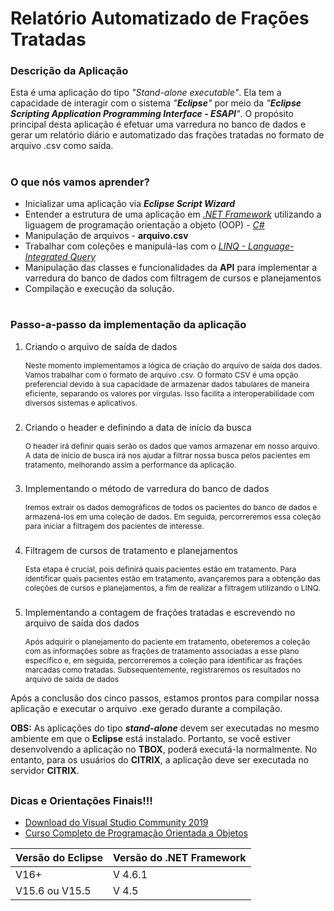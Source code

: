 # Relatório Automatizado de Frações Tratadas

### Descrição da Aplicação

Esta é uma aplicação do tipo _"Stand-alone executable"_. Ela tem a capacidade de interagir com o sistema _"**Eclipse**"_ por meio da _"**Eclipse Scripting Application Programming Interface - ESAPI**"_. O propósito principal desta aplicação é efetuar uma varredura no banco de dados e gerar um relatório diário e automatizado das frações tratadas no formato de arquivo .csv como saída.

#

### O que nós vamos aprender?

-   Inicializar uma aplicação via _**Eclipse Script Wizard**_
-   Entender a estrutura de uma aplicação em _[.NET Framework](https://learn.microsoft.com/pt-br/dotnet/framework/get-started/ 'Introdução ao .NET Framework')_ utilizando a liguagem de programação orientação a objeto (OOP) - _[C#](https://learn.microsoft.com/en-us/dotnet/csharp/ 'Documentação do C#')_
-   Manipulação de arquivos - **arquivo.csv**
-   Trabalhar com coleções e manipulá-las com o _[LINQ - Language-Integrated Query](https://learn.microsoft.com/en-us/dotnet/csharp/linq/ 'Introdução ao LINQ')_
-   Manipulação das classes e funcionalidades da **API** para implementar a varredura do banco de dados com filtragem de cursos e planejamentos
-   Compilação e execução da solução.

#

### Passo-a-passo da implementação da aplicação

1. Criando o arquivo de saída de dados


     <span style="font-size: 12px">
    Neste momento implementamos a lógica de criação do arquivo de saída dos dados. Vamos trabalhar com o formato de arquivo .csv. O formato CSV é uma opção preferencial devido à sua capacidade de armazenar dados tabulares de maneira eficiente, separando os valores por vírgulas. Isso facilita a interoperabilidade com diversos sistemas e aplicativos.
     </span>

###

2. Criando o header e definindo a data de início da busca

    <span style="font-size: 12px">
    O header irá definir quais serão os dados que vamos armazenar em nosso arquivo. A data de início de busca irá nos ajudar a filtrar nossa busca pelos pacientes em tratamento, melhorando assim a performance da aplicação.
    </span>

###

3. Implementando o método de varredura do banco de dados

    <span style="font-size: 12px">
     Iremos extrair os dados demográficos de todos os pacientes do banco de dados e armazená-los em uma coleção de dados. Em seguida, percorreremos essa coleção para iniciar a filtragem dos pacientes de interesse.
    </span>

###
4. Filtragem de cursos de tratamento e planejamentos

    <span style="font-size: 12px">
     Esta etapa é crucial, pois definirá quais pacientes estão em tratamento. Para identificar quais pacientes estão em tratamento, avançaremos para a obtenção das coleções de cursos e planejamentos, a fim de realizar a filtragem utilizando o LINQ.
    </span>

###
5. Implementando a contagem de frações tratadas e escrevendo no arquivo de saída dos dados

    <span style="font-size: 12px">
     Após adquirir o planejamento do paciente em tratamento, obeteremos a coleção com as informações sobre as frações de tratamento associadas a esse plano específico e, em seguida, percorreremos a coleção para identificar as frações marcadas como tratadas. Subsequentemente, registraremos os resultados no arquivo de saída de dados
    </span>

Após a conclusão dos cinco passos, estamos prontos para compilar nossa aplicação e executar o arquivo .exe gerado durante a compilação.

**OBS:** As aplicações do tipo _**stand-alone**_ devem ser executadas no mesmo ambiente em que o **Eclipse** está instalado. Portanto, se você estiver desenvolvendo a aplicação no **TBOX**, poderá executá-la normalmente. No entanto, para os usuários do **CITRIX**, a aplicação deve ser executada no servidor **CITRIX**.

##
### Dicas e Orientações Finais!!!

- [Download do Visual Studio Community 2019](https://visualstudio.microsoft.com/pt-br/vs/older-downloads/)
- [Curso Completo de Programação Orientada a Objetos](https://www.udemy.com/course/programacao-orientada-a-objetos-csharp/)


| Versão do Eclipse | Versão do .NET Framework |
| ------ | ------ |
| V16+| V 4.6.1 |
| V15.6 ou V15.5 | V 4.5 |
